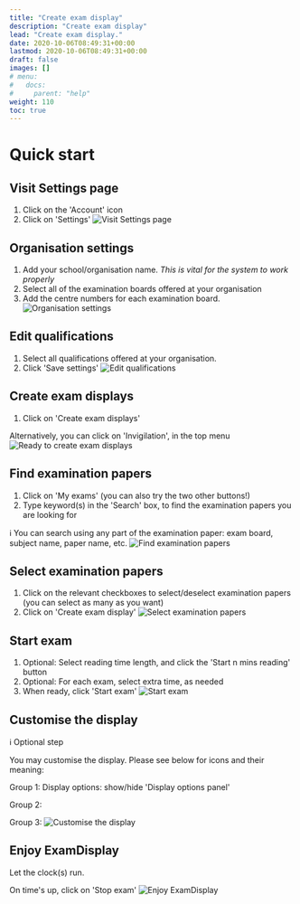 ```yaml
---
title: "Create exam display"
description: "Create exam display"
lead: "Create exam display."
date: 2020-10-06T08:49:31+00:00
lastmod: 2020-10-06T08:49:31+00:00
draft: false
images: []
# menu:
#   docs:
#     parent: "help"
weight: 110
toc: true
---
```


# Quick start

## Visit Settings page
1. Click on the 'Account' icon
2. Click on 'Settings'
![Visit Settings page](step-0.png)

## Organisation settings
1. Add your school/organisation name. *This is vital for the system to work properly*
2. Select all of the examination boards offered at your organisation
3. Add the centre numbers for each examination board. 
![Organisation settings](step-1.png)

## Edit qualifications
1. Select all qualifications offered at your organisation. 
2. Click 'Save settings'
![Edit qualifications](step-2.png)

## Create exam displays
1. Click on 'Create exam displays'

Alternatively, you can click on 'Invigilation', in the top menu
![Ready to create exam displays](step-3.png)

## Find examination papers
1. Click on 'My exams' (you can also try the two other buttons!)
2. Type keyword(s) in the 'Search' box, to find the examination papers you are looking for

ℹ️ You can search using any part of the examination paper: exam board, subject name, paper name, etc.
![Find examination papers](step-4.png)

## Select examination papers
1. Click on the relevant checkboxes to select/deselect examination papers (you can select as many as you want)
2. Click on 'Create exam display'
![Select examination papers](step-5.png)

## Start exam
1. Optional: Select reading time length, and click the 'Start n mins reading' button
2. Optional: For each exam, select extra time, as needed
3. When ready, click 'Start exam'
![Start exam](step-6.png)

## Customise the display
ℹ️ Optional step

You may customise the display. Please see below for icons and their meaning:

Group 1: Display options: show/hide 'Display options panel'

Group 2: 

Group 3: 
![Customise the display](step-7.png)

## Enjoy ExamDisplay
Let the clock(s) run. 

On time's up, click on 'Stop exam'
![Enjoy ExamDisplay](step-8.png)
